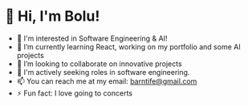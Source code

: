 

<!--
**BoluKay/Bolukay** is a ✨ _special_ ✨ repository because its `README.md` (this file) appears on your GitHub profile.


Here are some ideas to get you started: -->

# 👋 Hi, I'm Bolu!
- 👀 I'm interested in Software Engineering & AI!
- 🌱 I’m currently learning React, working on my portfolio and some AI projects
- 👯 I’m looking to collaborate on innovative projects
- 🤔 I'm actively seeking roles in software engineering.
- 📫 You can reach me at my email: barntife@gmail.com
- ⚡ Fun fact: I love going to concerts




